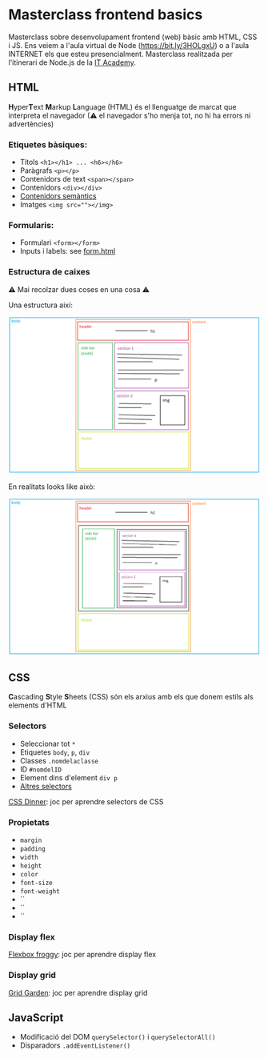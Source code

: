 # Masterclass frontend basics

Masterclass sobre desenvolupament frontend (web) bàsic amb HTML, CSS i JS. Ens veiem a l'aula virtual de Node (https://bit.ly/3HOLgxU) o a l'aula INTERNET els que esteu presencialment. Masterclass realitzada per l'itinerari de Node.js de la [IT Academy](https://www.barcelonactiva.cat/es/itacademy).


## **HTML**

**H**yper**T**ext **M**arkup **L**anguage (HTML) és el llenguatge de marcat que interpreta el navegador (⚠ el navegador s'ho menja tot, no hi ha errors ni advertències)

### Etiquetes bàsiques:

- Títols `<h1></h1> ... <h6></h6>`
- Paràgrafs `<p></p>`
- Contenidors de text `<span></span>`
- Contenidors `<div></div>`
- [Contenidors semàntics](https://www.w3schools.com/html/html5_semantic_elements.asp)
- Imatges `<img src=""></img>`

### Formularis:

- Formulari `<form></form>`
- Inputs i labels: see [form.html](form.html)

### Estructura de caixes

⚠ Mai recolzar dues coses en una cosa ⚠ 

Una estructura així:

![](wireframe.png)

En realitats looks like això:

![](wireframe-divs.png)


## **CSS**

**C**ascading **S**tyle **S**heets (CSS) són els arxius amb els que donem estils als elements d'HTML

### Selectors

- Seleccionar tot `*`
- Etiquetes `body`, `p`, `div` 
- Classes `.nomdelaclasse`
- ID `#nomdelID`
- Element dins d'element `div p`
- [Altres selectors](https://www.w3schools.com/cssref/css_selectors.asp)

[CSS Dinner](https://flukeout.github.io/): joc per aprendre selectors de CSS

### Propietats

- `margin`
- `padding`
- `width`
- `height`
- `color`
- `font-size`
- `font-weight`
- ``
- ``
- ``

### Display flex

[Flexbox froggy](https://flexboxfroggy.com/#es): joc per aprendre display flex

### Display grid

[Grid Garden](https://cssgridgarden.com/#es): joc per aprendre display grid


## **JavaScript**

- Modificació del DOM `querySelector()` i `querySelectorAll()`
- Disparadors `.addEventListener()`


